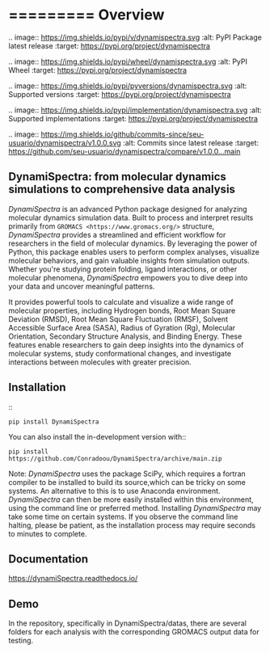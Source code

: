 =========
Overview
=========

.. image:: https://img.shields.io/pypi/v/dynamispectra.svg
    :alt: PyPI Package latest release
    :target: https://pypi.org/project/dynamispectra

.. image:: https://img.shields.io/pypi/wheel/dynamispectra.svg
    :alt: PyPI Wheel
    :target: https://pypi.org/project/dynamispectra

.. image:: https://img.shields.io/pypi/pyversions/dynamispectra.svg
    :alt: Supported versions
    :target: https://pypi.org/project/dynamispectra

.. image:: https://img.shields.io/pypi/implementation/dynamispectra.svg
    :alt: Supported implementations
    :target: https://pypi.org/project/dynamispectra

.. image:: https://img.shields.io/github/commits-since/seu-usuario/dynamispectra/v1.0.0.svg
    :alt: Commits since latest release
    :target: https://github.com/seu-usuario/dynamispectra/compare/v1.0.0...main


DynamiSpectra: from molecular dynamics simulations to comprehensive data analysis
----------------------------------------------------------------------------------

*DynamiSpectra* is an advanced Python package designed for analyzing molecular dynamics simulation data. Built to process and interpret results primarily from `GROMACS <https://www.gromacs.org/>` structure, *DynamiSpectra* provides a streamlined and efficient workflow for researchers in the field of molecular dynamics. By leveraging the power of Python, this package enables users to perform complex analyses, visualize molecular behaviors, and gain valuable insights from simulation outputs. Whether you're studying protein folding, ligand interactions, or other molecular phenomena, *DynamiSpectra* empowers you to dive deep into your data and uncover meaningful patterns. 

It provides powerful tools to calculate and visualize a wide range of molecular properties, including Hydrogen bonds, Root Mean Square Deviation (RMSD), Root Mean Square Fluctuation (RMSF), Solvent Accessible Surface Area (SASA), Radius of Gyration (Rg), Molecular Orientation, Secondary Structure Analysis, and Binding Energy. These features enable researchers to gain deep insights into the dynamics of molecular systems, study conformational changes, and investigate interactions between molecules with greater precision.

Installation
------------

::

    pip install DynamiSpectra

You can also install the in-development version with::

    pip install https://github.com/Conradoou/DynamiSpectra/archive/main.zip

Note: *DynamiSpectra* uses the package SciPy, which requires a fortran compiler to be installed to build its source,which can be tricky on some systems. An alternative to this is to use Anaconda environment. *DynamiSpectra* can then be more easily installed within this environment, using the command line or preferred method. Installing *DynamiSpectra* may take some time on certain systems. If you observe the command line halting, please be patient, as the installation process may require seconds to minutes to complete.

Documentation
-------------


https://dynamiSpectra.readthedocs.io/


Demo
----

In the repository, specifically in DynamiSpectra/datas, there are several folders for each analysis with the corresponding GROMACS output data for testing.